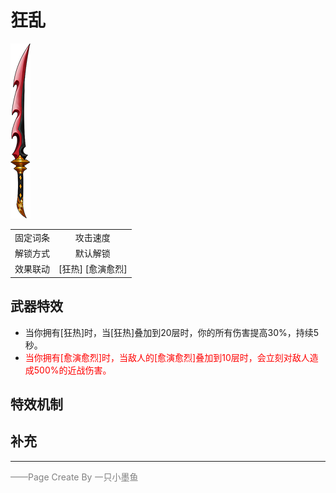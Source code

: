 # 狂乱

![狂乱](../Img/Texture2D_Sword/狂乱.png)

|||
|:----:|:----:|
|固定词条|攻击速度|
|解锁方式|默认解锁|
|效果联动|[狂热] [愈演愈烈]|


## 武器特效
- 当你拥有[狂热]时，当[狂热]叠加到20层时，你的所有伤害提高30%，持续5秒。
- <font color=red>当你拥有[愈演愈烈]时，当敌人的[愈演愈烈]叠加到10层时，会立刻对敌人造成500%的近战伤害。</font>

## 特效机制

## 补充

---

<font color=grey>——Page Create By 一只小墨鱼</font>
